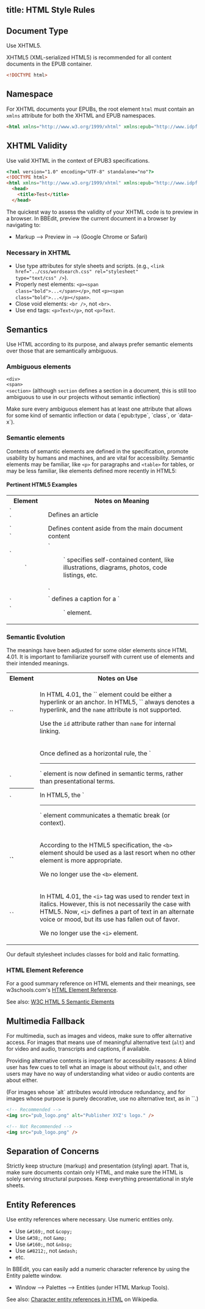 title: HTML Style Rules
---

## Document Type

Use XHTML5.

XHTML5 (XML-serialized HTML5) is recommended for all content documents in the EPUB container.

```html
<!DOCTYPE html>
```

## Namespace

For XHTML documents your EPUBs, the root element `html` must contain an `xmlns` attribute for both the XHTML and EPUB namespaces.

```html
<html xmlns="http://www.w3.org/1999/xhtml" xmlns:epub="http://www.idpf.org/2007/ops">
```

## XHTML Validity

Use valid XHTML in the context of EPUB3 specifications.

```html
<?xml version="1.0" encoding="UTF-8" standalone="no"?>
<!DOCTYPE html>
<html xmlns="http://www.w3.org/1999/xhtml" xmlns:epub="http://www.idpf.org/2007/ops">
  <head>
    <title>Test</title>
  </head>
```

<aside class="tip">The quickest way to assess the validity of your XHTML code is to preview in a browser. In BBEdit, preview the current document in a browser by navigating to:<ul><li>Markup --> Preview in --> (Google Chrome or Safari)</li></ul></aside>

### Necessary in XHTML

* Use type attributes for style sheets and scripts. (e.g., <code class="rec">&#60;link href="../css/wordsearch.css" rel="stylesheet" type="text/css" /&#62;</code>).
* Properly nest elements: <code class="rec">&#60;p&#62;&#60;span class="bold"&#62;...&#60;/span&#62;&#60;/p&#62;</code>, not <code class="not">&#60;p&#62;&#60;span class="bold"&#62;...&#60;/p&#62;&#60;/span&#62;</code>.
* Close void elements: <code class="rec">&#60;br /&#62;</code>, not <code class="not">&#60;br&#62;</code>.
* Use end tags: <code class="rec">&#60;p&#62;Text&#60;/p&#62;</code>, not <code class="not">&#60;p&#62;Text</code>.

## Semantics

Use HTML according to its purpose, and always prefer semantic elements over those that are semantically ambiguous.

### Ambiguous elements

`<div>`<br>`<span>`<br>`<section>` (although `section` defines a section in a document, this is still too ambiguous to use in our projects without semantic inflection)

<aside class="caution">Make sure every ambiguous element has at least one attribute that allows for some kind of semantic inflection or data (`epub:type`, `class`, or `data-x`).</aside>

### Semantic elements

Contents of semantic elements are defined in the specification, promote usability by humans and machines, and are vital for accessibility. Semantic elements may be familiar, like `<p>` for paragraphs and `<table>` for tables, or may be less familiar, like elements defined more recently in HTML5:

#### Pertinent HTML5 Examples

<table><tr><th>Element</th><th>Notes on Meaning</th></tr><tr><td>`<article>`</td><td>Defines an article</td></tr><tr><td>`<aside>`</td><td>Defines content aside from the main document content</td></tr><tr><td>`<figure>`</td><td>`<figure>` specifies self-contained content, like illustrations, diagrams, photos, code listings, etc.</td></tr><tr><td>`<figcaption>`</td><td>`<figcaption>` defines a caption for a `<figure>` element.</td></tr></table>

### Semantic Evolution

The meanings have been adjusted for some older elements since HTML 4.01. It is important to familiarize yourself with current use of elements and their intended meanings.

<table><tr><th>Element</th><th>Notes on Use</th></tr><tr><td>`<a>`</td><td><p>In HTML 4.01, the `<a>` element could be either a hyperlink or an anchor. In HTML5, `<a>` always denotes a hyperlink, and the <code class="not">name</code> attribute is not supported.</p><p>Use the <code class="rec">id</code> attribute rather than <code class="not">name</code> for internal linking.</p></td></tr><tr><td>`<hr>`</td><td><p>Once defined as a horizontal rule, the `<hr>` element is now defined in semantic terms, rather than presentational terms.</p><p>In HTML5, the `<hr>` element communicates a thematic break (or context).</p></td></tr><tr><td>`<b>`</td><td><p>According to the HTML5 specification, the <code class="not">&#60;b&#62;</code> element should be used as a last resort when no other element is more appropriate.</p><p>We no longer use the <code class="not">&#60;b&#62;</code> element.</p></td></tr><tr><td>`<i>`</td><td><p>In HTML 4.01, the <code class="not">&#60;i&#62;</code> tag was used to render text in italics. However, this is not necessarily the case with HTML5. Now, <code class="not">&#60;i&#62;</code> defines a part of text in an alternate voice or mood, but its use has fallen out of favor.</p><p>We no longer use the <code class="not">&#60;i&#62;</code> element.</p></td></tr></table>

<aside class="notice">Our default stylesheet includes classes for bold and italic formatting.</aside>

### HTML Element Reference

For a good summary reference on HTML elements and their meanings, see w3schools.com's [HTML Element Reference](http://www.w3schools.com/tags/default.asp).

See also: [W3C HTML 5 Semantic Elements](https://w3c.github.io/html/dom.html#elements-semantics)

## Multimedia Fallback

For multimedia, such as images and videos, make sure to offer alternative access. For images that means use of meaningful alternative text (`alt`) and for video and audio, transcripts and captions, if available.

Providing alternative contents is important for accessibility reasons: A blind user has few cues to tell what an image is about without <code class="lang-none">@alt</code>, and other users may have no way of understanding what video or audio contents are about either.

<aside class="caution">(For images whose `alt` attributes would introduce redundancy, and for images whose purpose is purely decorative, use no alternative text, as in `<img alt="">`.)</aside>

```html
<!-- Recommended -->
<img src="pub_logo.png" alt="Publisher XYZ's logo." />

<!-- Not Recommended -->
<img src="pub_logo.png" />
```

## Separation of Concerns

Strictly keep structure (markup) and presentation (styling) apart. That is, make sure documents contain only HTML, and make sure the HTML is solely serving structural purposes. Keep everything presentational in style sheets.

## Entity References

Use entity references where necessary. Use numeric entities only.

* Use <code class="rec">&#38;#169;</code>, not <code class="not">&#38;copy;</code>
* Use <code class="rec">&#38;#38;</code>, not <code class="not">&#38;amp;</code>
* Use <code class="rec">&#38;#160;</code>, not <code class="not">&#38;nbsp;</code>
* Use <code class="rec">&#38;#8212;</code>, not <code class="not">&#38;mdash;</code>
* etc.

<aside class="tip">In BBEdit, you can easily add a numeric character reference by using the Entity palette window.<ul><li>Window --> Palettes --> Entities (under HTML Markup Tools).</li></ul></aside>

See also: [Character entity references in HTML](https://en.wikipedia.org/wiki/List_of_XML_and_HTML_character_entity_references#Character_entity_references_in_HTML) on Wikipedia.